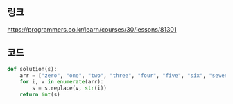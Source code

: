 ## 링크
https://programmers.co.kr/learn/courses/30/lessons/81301

## 코드
```python
def solution(s):
    arr = ["zero", "one", "two", "three", "four", "five", "six", "seven", "eight", "nine", ]
    for i, v in enumerate(arr):
        s = s.replace(v, str(i))
    return int(s)
```
